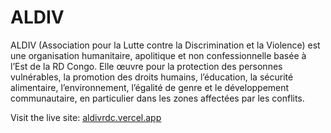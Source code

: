 
# ALDIV

ALDIV (Association pour la Lutte contre la Discrimination et la Violence) est une organisation humanitaire, apolitique et non confessionnelle basée à l’Est de la RD Congo. Elle œuvre pour la protection des personnes vulnérables, la promotion des droits humains, l’éducation, la sécurité alimentaire, l’environnement, l’égalité de genre et le développement communautaire, en particulier dans les zones affectées par les conflits.

Visit the live site: [aldivrdc.vercel.app](https://aldivrdc.vercel.app/)
